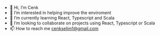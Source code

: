 - 👋 Hi, I’m Cenk
- 👀 I’m interested in helping improve the enviroment
- 🌱 I’m currently learning React, Typescript and Scala
- 💞️ I’m looking to collaborate on projects using React, Typescript or Scala
- 📫 How to reach me cenkselim1@gmail.com


